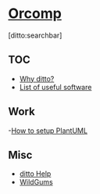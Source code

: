 # [Orcomp]()

[ditto:searchbar]

TOC
-----

- [Why ditto?](#docs/why_ditto)
- [List of useful software](#docs/list_of_useful_software)


Work
-----
-[How to setup PlantUML](#docs/how_to_setup_PlantUML)



Misc
-----

- [ditto Help](http://chutsu.github.io/ditto/#docs/how_do_i_use_ditto)
- [WildGums](https://github.com/WildGums)
